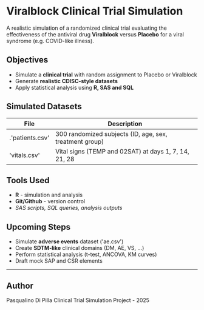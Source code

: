 # Viralblock Clinical Trial Simulation

A realistic simulation of a randomized clinical trial evaluating the effectiveness of the antiviral drug **Viralblock** versus **Placebo** for a viral syndrome (e.g. COVID-like illness).

## Objectives

- Simulate a **clinical trial** with random assignment to Placebo or Viralblock
- Generate **realistic CDISC-style datasets**
- Apply statistical analysis using **R, SAS and SQL**

## Simulated Datasets

| File           | Description                                             |
|----------------|---------------------------------------------------------|
|.'patients.csv' | 300 randomized subjects (ID, age, sex, treatment group) |
| 'vitals.csv'   | Vital signs (TEMP and 02SAT) at days 1, 7, 14, 21, 28   |

## Tools Used

- **R** - simulation and analysis
- **Git/Github** - version control
- *SAS scripts, SQL queries, analysis outputs*

## Upcoming Steps

- Simulate **adverse events** dataset ('ae.csv')
- Create **SDTM-like** clinical domains (DM, AE, VS, ...)
- Perform statistical analysis (t-test, ANCOVA, KM curves)
- Draft mock SAP and CSR elements

---

## Author

Pasqualino Di Pilla
Clinical Trial Simulation Project - 2025